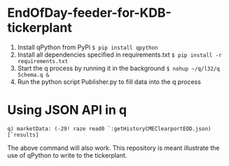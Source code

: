# EndOfDay-feeder-for-KDB-tickerplant

1. Install qPython from PyPi ``$ pip install qpython`` 
2. Install all dependencies specified in requirements.txt ``$ pip install -r requirements.txt``
3. Start the q process by running it in the background ``$ nohup ~/q/l32/q Schema.q &``
4. Run the python script Publisher.py to fill data into the q process

# Using JSON API in q
``q) marketData: (-29! raze read0 `:getHistoryCMEClearportEOD.json)[`results]``

The above command will also work. This repository is meant illustrate the use of qPython to write to the tickerplant.

